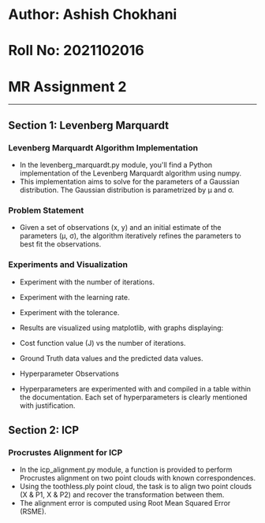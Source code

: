 # Author: Ashish Chokhani
# Roll No: 2021102016
# MR Assignment 2

---
## Section 1: Levenberg Marquardt
### Levenberg Marquardt Algorithm Implementation
- In the levenberg_marquardt.py module, you'll find a Python implementation of the Levenberg Marquardt algorithm using numpy.
- This implementation aims to solve for the parameters of a Gaussian distribution. The Gaussian distribution is parametrized by μ and σ.

### Problem Statement
- Given a set of observations (x, y) and an initial estimate of the parameters (μ, σ), the algorithm iteratively refines the parameters to best fit the observations.

### Experiments and Visualization
- Experiment with the number of iterations.
- Experiment with the learning rate.
- Experiment with the tolerance.
- Results are visualized using matplotlib, with graphs displaying:

- Cost function value (J) vs the number of iterations.
- Ground Truth data values and the predicted data values.
- Hyperparameter Observations
- Hyperparameters are experimented with and compiled in a table within the documentation. Each set of hyperparameters is clearly mentioned with justification.

## Section 2: ICP
### Procrustes Alignment for ICP
- In the icp_alignment.py module, a function is provided to perform Procrustes alignment on two point clouds with known correspondences.
- Using the toothless.ply point cloud, the task is to align two point clouds (X & P1, X & P2) and recover the transformation between them.
- The alignment error is computed using Root Mean Squared Error (RSME).
